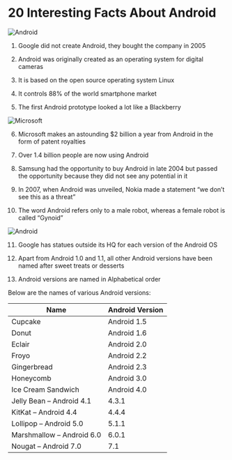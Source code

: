 # 20 Interesting Facts About Android
![Android](http://www.kickassfacts.com/wp-content/uploads/2016/11/Android-Lollipop-Statue-Google-HQ-640x428.jpg)

1. Google did not create Android, they bought the company in 2005 

2. Android was originally created as an operating system for digital cameras 

3. It is based on the open source operating system Linux 

4. It controls 88% of the world smartphone market 

5. The first Android prototype looked a lot like a Blackberry 

![Microsoft](http://www.kickassfacts.com/wp-content/uploads/2016/11/Screen-Shot-2016-11-03-at-3.01.42-PM.png)

6. Microsoft makes an astounding $2 billion a year from Android in the form of patent royalties 

7. Over 1.4 billion people are now using Android 

8. Samsung had the opportunity to buy Android in late 2004 but passed the opportunity because they did not see any potential in it 

9. In 2007, when Android was unveiled, Nokia made a statement “we don’t see this as a threat” 

10. The word Android refers only to a male robot, whereas a female robot is called “Gynoid”

![Android](http://www.kickassfacts.com/wp-content/uploads/2016/11/googleandroid_20130802.jpg)

11. Google has statues outside its HQ for each version of the Android OS 

12. Apart from Android 1.0 and 1.1, all other Android versions have been named after sweet treats or desserts 

13. Android versions are named in Alphabetical order

Below are the names of various Android versions:

Name | Android Version
------------ | -------------
Cupcake | Android 1.5
Donut | Android 1.6
Eclair | Android 2.0
Froyo | Android 2.2
Gingerbread | Android 2.3
Honeycomb | Android 3.0
Ice Cream Sandwich | Android 4.0
Jelly Bean – Android 4.1 | 4.3.1
KitKat – Android 4.4 | 4.4.4
Lollipop – Android 5.0 | 5.1.1
Marshmallow – Android 6.0 | 6.0.1
Nougat – Android 7.0 | 7.1
